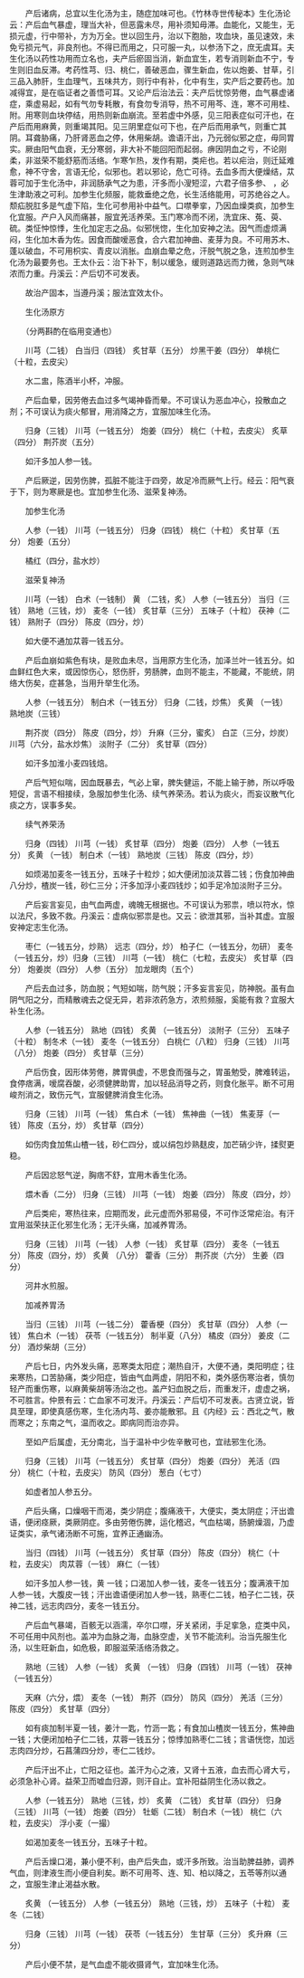 <!-- { "loadSidebar": true } -->
　　产后诸病，总宜以生化汤为主，随症加味可也。《竹林寺世传秘本》生化汤论云：产后血气暴虚，理当大补，但恶露未尽，用补须知毋滞。血能化，又能生，无损元虚，行中带补，方为万全。世以回生丹，治以下胞胎，攻血块，虽见速效，未免亏损元气，非良剂也。不得已而用之，只可服一丸，以参汤下之，庶无虞耳。夫生化汤以药性功用而立名也，夫产后瘀固当消，新血宜生，若专消则新血不宁，专生则旧血反滞。考药性芎、归、桃仁，善破恶血，骤生新血，佐以炮姜、甘草，引三品入肺肝，生血理气，五味共方，则行中有补，化中有生，实产后之要药也。加减得宜，是在临证者之善悟可耳。又论产后治法云：夫产后忧惊劳倦，血气暴虚诸症，乘虚易起，如有气勿专耗散，有食勿专消导，热不可用芩、连，寒不可用桂、附。用寒则血块停结，用热则新血崩流。至若虚中外感，见三阳表症似可汗也，在产后而用麻黄，则重竭其阳。见三阴里症似可下也，在产后而用承气，则重亡其阴。耳聋胁痛，乃肝肾恶血之停，休用柴胡。谵语汗出，乃元弱似邪之症，毋同胃实。厥由阳气血衰，无分寒弱，非大补不能回阳而起弱。痹因阴血之亏，不论刚柔，非滋荣不能舒筋而活络。乍寒乍热，发作有期，类疟也。若以疟治，则迁延难愈，神不守舍，言语无伦，似邪也。若以邪论，危亡可待。去血多而大便燥结，苁蓉可加于生化汤中，非润肠承气之为患，汗多而小溲短涩，六君子倍多参、 ，必生津助液之可利。加参生化频服，能救垂绝之危，长生活络能用，可苏绝谷之人。颓疝脱肛多是气虚下陷，生化可参用补中益气。口噤拳挛，乃因血燥类疯，加参生化宜服。产户入风而痛甚，服宜羌活养荣。玉门寒冷而不闭，洗宜床、菟、萸、硫。类怔忡惊悸，生化加定志之品。似邪恍惚，生化加安神之法。因气而虚烦满闷，生化加木香为佐。因食而酸嗳恶食，合六君加神曲、麦芽为良。不可用苏木、 蓬以破血，不可用枳实、青皮以消胀。血崩血晕之危，汗脱气脱之急，连煎加参生化汤为最要务也。王太仆云：治下补下，制以缓急，缓则道路远而力微，急则气味浓而力重。丹溪云：产后切不可发表。

　　故治产固本，当遵丹溪；服法宜效太仆。

　　生化汤原方

　　（分两斟酌在临用变通也）

　　川芎（二钱） 白当归（四钱） 炙甘草（五分） 炒黑干姜（四分） 单桃仁（十粒，去皮尖）

　　水二盅，陈酒半小杯，冲服。

　　产后血晕，因劳倦去血过多气竭神昏而晕。不可误认为恶血冲心，投散血之剂；不可误认为痰火郁冒，用消降之方，宜服加味生化汤。

　　归身（三钱） 川芎（一钱五分） 炮姜（四分） 桃仁（十粒，去皮尖） 炙草（四分） 荆芥炭（五分）

　　如汗多加人参一钱。

　　产后厥逆，因劳伤脾，孤脏不能注于四旁，故足冷而厥气上行。经云：阳气衰于下，则为寒厥是也。宜加参生化汤、滋荣复神汤。

　　加参生化汤

　　人参（一钱） 川芎（一钱五分） 归身（四钱） 桃仁（十粒） 炙甘草（五分） 炮姜（五分）

　　橘红（四分，盐水炒）

　　滋荣复神汤

　　川芎（一钱） 白术（一钱制） 黄 （二钱，炙） 人参（一钱五分） 当归（三钱） 熟地（三钱，炒） 麦冬（一钱） 炙甘草（三分） 五味子（十粒） 茯神（二钱） 熟附子（四分） 陈皮（四分，炒）

　　如大便不通加苁蓉一钱五分。

　　产后血崩如紫色有块，是败血未尽，当用原方生化汤，加泽兰叶一钱五分。如血鲜红色大来，或因惊伤心，怒伤肝，劳肠脾，血则不能主，不能藏，不能统，阴络大伤矣，症甚急，当用升举生化汤。

　　人参（一钱五分） 制白术（一钱五分） 归身（二钱，炒焦） 炙黄 （一钱） 熟地炭（三钱）

　　荆芥炭（四分） 陈皮（四分，炒） 升麻（三分，蜜炙） 白芷（三分，炒炭） 川芎（六分，盐水炒焦） 淡附子（二分） 炙甘草（四分）

　　如汗多加淮小麦四钱焙。

　　产后气短似喘，因血既暴去，气必上窜，脾失健运，不能上输于肺，所以呼吸短促，言语不相接续，急服加参生化汤、续气养荣汤。若认为痰火，而妄议散气化痰之方，误事多矣。

　　续气养荣汤

　　归身（四钱） 川芎（一钱） 炙甘草（四分） 炮姜（四分） 人参（一钱五分） 炙黄 （一钱） 制白术（一钱） 熟地炭（三钱） 陈皮（四分，炒）

　　如烦渴加麦冬一钱五分，五味子十粒炒；如大便闭加淡苁蓉二钱；伤食加神曲八分炒，楂炭一钱，砂仁三分；汗多加浮小麦四钱炒；如手足冷加淡附子三分。

　　产后妄言妄见，由气血两虚，魂魄无根据也。不可误认为邪祟，喷以符水，惊以法尺，多致不救。丹溪云：虚病似邪祟是也。又云：欲泄其邪，当补其虚。宜服安神定志生化汤。

　　枣仁（一钱五分，炒熟） 远志（四分，炒） 柏子仁（一钱五分，勿研） 麦冬（一钱五分，炒）归身（三钱） 川芎（一钱） 桃仁（七粒，去皮尖） 炙甘草（四分） 炮姜炭（四分） 人参（五分） 加龙眼肉（五个）

　　产后去血过多，防血脱；气短如喘，防气脱；汗多妄言妄见，防神脱。虽有血阴气阳之分，而精散魂去之促无异，若非浓药急方，浓煎频服，奚能有救？宜服大补生化汤。

　　人参（一钱五分） 熟地（四钱） 炙黄 （一钱五分） 淡附子（三分） 五味子（十粒） 制冬术（一钱） 麦冬（一钱五分） 白桃仁（八粒） 归身（三钱） 川芎（八分） 炮姜（四分） 炙甘草（三分）

　　产后伤食，因形体劳倦，脾胃俱虚，不思食而强与之，胃虽勉受，脾难转运，食停痞满，嗳腐吞酸，必须健脾助胃，加以轻品消导之药，则食化胀平。断不可用峻剂消之，致伤元气，宜服健脾消食生化汤。

　　归身（三钱） 川芎（一钱） 焦白术（一钱） 焦神曲（一钱） 焦麦芽（一钱） 陈皮（五分，炒） 炙甘草（四分）

　　如伤肉食加焦山楂一钱，砂仁四分，或以绢包炒熟麸皮，加芒硝少许，揉熨更稳。

　　产后因忿怒气逆，胸痞不舒，宜用木香生化汤。

　　煨木香（二分） 归身（三钱） 川芎（一钱） 炮姜（四分） 陈皮（四分，炒）

　　产后类疟，寒热往来，应期而发，此元虚而外邪易侵，不可作泛常疟治。有汗宜用滋荣扶正化邪生化汤；无汗头痛，加减养胃汤。

　　归身（三钱） 川芎（一钱） 人参（一钱） 炙甘草（四分） 麦冬（一钱五分） 陈皮（四分，炒） 炙黄 （八分） 藿香（三分） 荆芥炭（六分） 生姜（四分）

　　河井水煎服。

　　加减养胃汤

　　当归（三钱） 川芎（一钱二分） 藿香梗（四分） 炙甘草（四分） 人参（一钱） 焦白术（一钱） 茯苓（一钱五分） 制半夏（八分） 橘皮（四分） 姜皮（二分） 酒炒柴胡（三分）

　　产后七日，内外发头痛，恶寒类太阳症；潮热自汗，大便不通，类阳明症；往来寒热，口苦胁痛，类少阳症，皆由气血两虚，阴阳不和，类外感伤寒治者，慎勿轻产而重伤寒，以麻黄柴胡等汤治之也。盖产妇血脱之后，而重发汗，虚虚之祸，不可胜言。仲景有云：亡血家不可发汗。丹溪云：产后切不可发表。古贤立说，皆具至理，即使真感伤寒，生化汤内芎、姜亦能散邪。且《内经》云：西北之气，散而寒之；东南之气，温而收之。即病同而治亦异。

　　至如产后属虚，无分南北，当于温补中少佐辛散可也，宜祛邪生化汤。

　　归身（三钱） 川芎（一钱五分） 炙甘草（四分） 炮姜（四分） 羌活（四分） 桃仁（十粒，去皮尖） 防风（四分） 葱白（七寸）

　　如虚者加人参五分。

　　产后头痛，口燥咽干而渴，类少阴症；腹痛液干，大便实，类太阴症；汗出谵语，便闭痉厥，类厥阴症。多由劳倦伤脾，运化稽迟，气血枯竭，肠腑燥涸，乃虚证类实，承气诸汤断不可施，宜养正通幽汤。

　　当归（四钱） 川芎（一钱五分） 炙甘草（四分） 陈皮（四分） 桃仁（十粒，去皮尖） 肉苁蓉（一钱） 麻仁（一钱）

　　如汗多加人参一钱，黄 一钱；口渴加人参一钱，麦冬一钱五分；腹满液干加人参一钱，大腹皮一钱；汗出谵语便闭加人参一钱，熟枣仁二钱，柏子仁二钱，茯神二钱，远志肉四分，麦冬一钱五分。

　　产后血气暴竭，百骸无以涵濡，卒尔口噤，牙关紧闭，手足挛急，症类中风，不可任用中风剂也。盖冲为血脉之海，血脉空虚，关节不能流利。治当先服生化汤，以生旺新血，如危极，即服滋荣活络汤救之。

　　熟地（三钱） 人参（一钱） 炙黄 （一钱） 归身（四钱） 川芎（一钱） 茯神（一钱五分）

　　天麻（六分，煨） 麦冬（一钱） 荆芥（四分） 防风（四分） 羌活（三分） 陈皮（四分） 炙甘草（四分）

　　如有痰加制半夏一钱，姜汁一匙，竹沥一匙；有食加山楂炭一钱五分，焦神曲一钱；大便闭加柏子仁二钱，苁蓉一钱五分；惊悸加熟枣仁二钱；言语恍惚，加远志肉四分炒，石菖蒲四分炒，枣仁二钱炒。

　　产后汗出不止，亡阳之征也。盖汗为心之液，又肾十五液，血去而心肾大亏，必须急补心肾。益荣卫而嘘血归源，则汗自止。宜补阳益阴生化汤以救之。

　　人参（一钱五分） 熟地（三钱，炒） 炙黄 （二钱） 炙甘草（四分） 归身（三钱） 川芎（一钱） 炮姜（四分） 牡蛎（二钱） 制白术（一钱） 桃仁（六粒，去皮尖） 浮小麦（一撮）

　　如渴加麦冬一钱五分，五味子十粒。

　　产后舌燥口渴，兼小便不利，由产后失血，或汗多所致。治当助脾益肺，调养气血，则津液生而小便自利矣。断不可用芩、连、知、柏以降之，五苓等剂以通之，宜服生津止渴益水散。

　　炙黄 （一钱五分） 人参（一钱五分） 熟地（三钱，炒） 五味子（十粒） 麦冬（二钱）

　　归身（三钱） 川芎（一钱） 茯苓（一钱五分） 生甘草（三分） 炙升麻（三分）

　　产后小便不禁，是气血虚不能收摄肾气，宜加味生化汤。

